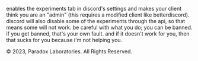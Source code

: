 enables the experiments tab in discord's settings and makes your client think you are an "admin" (this requires a modified client like betterdiscord). discord will also disable some of the experiments through the api, so that means some will not work. be careful with what you do; you can be banned. if you get banned, that's your own fault. and if it doesn't work for you, then that sucks for you because i'm not helping you.

© 2023, Paradox Laboratories. All Rights Reserved.
